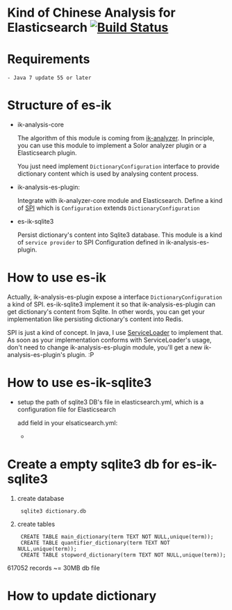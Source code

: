 # Kind of Chinese Analysis for Elasticsearch [![Build Status](https://travis-ci.org/zacker330/ik-analyzer.svg?branch=master)](https://travis-ci.org/zacker330/es-ik)

# Requirements

    - Java 7 update 55 or later

# Structure of es-ik

*  ik-analysis-core

    The algorithm of this module is coming from [ik-analyzer](https://code.google.com/p/ik-analyzer/). In principle, you can use this module to implement a Solor analyzer plugin or a Elasticsearch plugin.

    You just need implement `DictionaryConfiguration` interface to provide dictionary content which is used by analysing content process.

*  ik-analysis-es-plugin:

    Integrate with ik-analyzer-core module and Elasticsearch. Define a kind of [SPI](https://en.wikipedia.org/wiki/Service_provider_interface) which is `Configuration` extends `DictionaryConfiguration`

*  es-ik-sqlite3

    Persist dictionary's content into Sqlite3 database. This module is a kind of `service provider` to SPI Configuration defined in ik-analysis-es-plugin.


# How to use es-ik

Actually, ik-analysis-es-plugin expose a interface `DictionaryConfiguration` a kind of SPI. es-ik-sqlite3 implement it so that ik-analysis-es-plugin can get dictionary's content from Sqlite. In other words, you can get your implementation like persisting dictionary's content into Redis.

SPI is just a kind of concept. In java, I use [ServiceLoader](https://docs.oracle.com/javase/6/docs/api/java/util/ServiceLoader.html) to implement that. As soon as your implementation conforms with ServiceLoader's usage, don't need to change ik-analysis-es-plugin module, you'll get a new ik-analysis-es-plugin's plugin. :P




# How to use es-ik-sqlite3


- setup the path of sqlite3 DB's file in elasticsearch.yml, which is a configuration file for Elasticsearch

    add field in your elsaticsearch.yml:



   -

# Create a empty sqlite3 db for es-ik-sqlite3

1. create database

        sqlite3 dictionary.db

2. create tables

        CREATE TABLE main_dictionary(term TEXT NOT NULL,unique(term));
        CREATE TABLE quantifier_dictionary(term TEXT NOT NULL,unique(term));
        CREATE TABLE stopword_dictionary(term TEXT NOT NULL,unique(term));


617052 records ~= 30MB db file

# How to update dictionary



